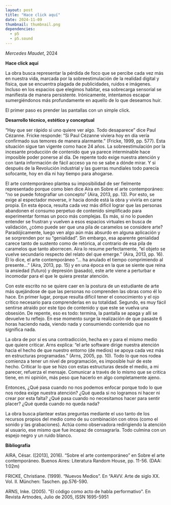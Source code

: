 ```yaml
---
layout: post
title: "Hace click aquí"
date: 2024-11-09
thumbnail: thumbnail.png
dependencies:
  - p5
  - p5.sound
---
```


<div id="div-sketch">
  <script type="text/javascript" src="sketch.js"></script>
</div>

_Mercedes Maudet_, 2024

**Hace click aquí**

La obra busca representar la pérdida de foco que se percibe cada vez más en nuestra vida, marcada por la sobreestimulación de la realidad digital y física, que se encuentra plagada de publicidades, ruidos e imágenes. Incluso en los espacios que elegimos habitar, esa sobrecarga sensorial se manifiesta de manera persistente. Irónicamente, intentamos escapar sumergiéndonos más profundamente en aquello de lo que deseamos huir.

El primer paso es prender las pantallas con un simple click.

**Desarrollo técnico, estético y conceptual**

“Hay que ser rápido si uno quiere ver algo. Todo desaparece” dice Paul Cézanne. Fricke responde: “Si Paul Cézanne viviera hoy en día vería confirmado sus temores de manera alarmante.” (Fricke, 1999, pp. 577). Esta situación sigue tan vigente como hace 24 años. La sobreestimulación por la incesante producción de contenido que ya parece interminable hace imposible poder ponerse al día. De repente todo exige nuestra atención y con tanta información de fácil acceso ya no se sabe a dónde mirar. Y si después de la Revolución industrial y las guerras mundiales todo parecía sofocante, hoy en día ni hay tiempo para ahogarse.

El arte contemporáneo plantea su imposibilidad de ser fielmente representado porque como bien dice Aira en Sobre el arte contemporáneo: “no se puede fotografiar un concepto” (Aira, 2013, pp. 13). Por esto, se exige al espectador moverse, ir hacia donde está la obra y vivirla en carne propia. En esta época, resulta cada vez más difícil lograr que las personas abandonen el consumo perpetuo de contenido simplificado para experimentar formas un poco más complejas. Es más, si no lo pueden entender se frustran y vuelven a esos espacios virtuales en busca de validación, ¿cómo puede ser que una pila de caramelos se considere arte? Paradójicamente, luego ven algo aún más absurdo en alguna aplicación y se sorprenden por su “genialidad”. Sin embargo, esa aparente genialidad carece tanto de sustento como de retórica, al contrario de esa pila de caramelos que tanto aborrecen. Aira lo resume perfectamente,  “el objeto se vuelve secundario respecto del relato del que emerge.” (Aira, 2013, pp. 16).  Él lo dice, el arte contemporáneo “... ha anulado el tiempo comprimiendo al presente…” (Aira, 2013, pp. 15) y en una época en la que se siente que reina la ansiedad (futuro) y depresión (pasado), este arte viene a perturbar e incomodar para el que le quiera prestar atención.

Con este escrito no se quiere caer en la postura de un estudiante de arte más quejándose de que las personas no comprenden las obras como él lo hace. En primer lugar, porque resulta difícil tener el conocimiento y el ojo crítico necesario para comprenderlas en su totalidad. Segundo, es muy fácil sentirse atraído por este tipo de contenido y que este se vuelva una obsesión. De repente, eso es todo: termina, la pantalla se apaga y allí se devuelve tu reflejo. En ese momento surge la realización de que pasaste 6 horas haciendo nada, viendo nada y consumiendo contenido que no significa nada. 

La obra de por sí es una contradicción, hecha en y para el mismo medio que quiere criticar. Arns explica: “el arte software dirige nuestra atención hacia el hecho de que nuestro entorno (de medios) se apoya cada vez más en estructuras programadas.” (Arns, 2005, pp. 10). Todo lo que nos rodea comienza a tener un nivel de programación, es imposible huir de este hecho. Criticar lo que se hizo con estas estructuras desde el medio, a mi parecer, refuerza el mensaje. Comunicar a través de lo mismo que se critica tiene, en mi opinión, más peso que hacerlo en algo completamente ajeno. 

Entonces, ¿Qué pasa cuando no nos podemos enfocar porque todo lo que nos rodea exige nuestra atención? ¿Qué queda si no logramos ni hacer ni crear por esta falta? ¿Qué pasa cuando no necesitamos hacer para sentir placer? ¿Qué queda cuando no queda nada?

La obra busca plantear estas preguntas mediante el uso tanto de los recursos propios del medio como de su combinación con otros (como el sonido y las grabaciones). Actúa como observadora redirigiendo la atención al usuario, ese mismo que fue incapaz de consagrarla. Todo culmina con un espejo negro y un ruido blanco.


**Bibliografía**


AIRA, César. ([2013], 2016). “Sobre el arte contemporáneo” en Sobre el arte contemporáneo. Buenos Aires: Literatura Random House, pp. 11-56. (DAA: 1:02m)

FRICKE, Christiane. (1999). “Nuevos Medios”. En “AAVV. Arte de siglo XX. Vol. II. München: Taschen. pp.576-590.

ARNS, Inke. (2005). "El código como acto de habla performativo". En Revista Artnodes, Julio de 2005, ISSN 1695-5951


